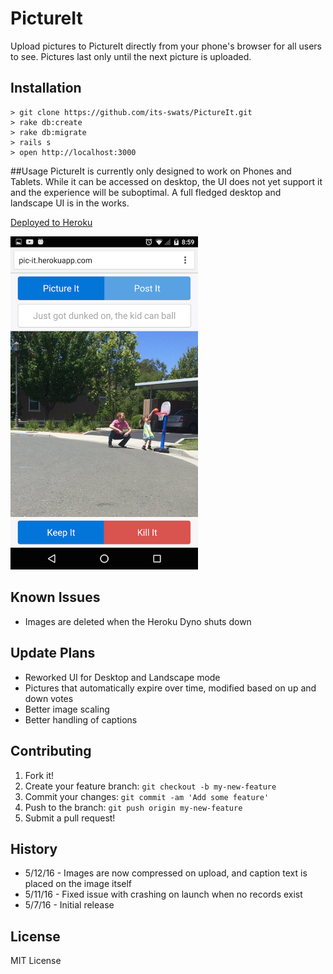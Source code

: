 # PictureIt
Upload pictures to PictureIt directly from your phone's browser for all users to see. Pictures last only until the next picture is uploaded. 

## Installation
```
> git clone https://github.com/its-swats/PictureIt.git
> rake db:create
> rake db:migrate
> rails s
> open http://localhost:3000
```
##Usage
PictureIt is currently only designed to work on Phones and Tablets. While it can be accessed on desktop, the UI does not yet support it and the experience will be suboptimal. A full fledged desktop and landscape UI is in the works. 

[Deployed to Heroku](http://pic-it.herokuapp.com)

<img src="./readme_screenshots/01.png" width="300">

## Known Issues
* Images are deleted when the Heroku Dyno shuts down


## Update Plans
* Reworked UI for Desktop and Landscape mode
* Pictures that automatically expire over time, modified based on up and down votes
* Better image scaling
* Better handling of captions

## Contributing
1. Fork it!
2. Create your feature branch: `git checkout -b my-new-feature`
3. Commit your changes: `git commit -am 'Add some feature'`
4. Push to the branch: `git push origin my-new-feature`
5. Submit a pull request!

## History
* 5/12/16 - Images are now compressed on upload, and caption text is placed on the image itself
* 5/11/16 - Fixed issue with crashing on launch when no records exist
* 5/7/16 - Initial release

## License
MIT License